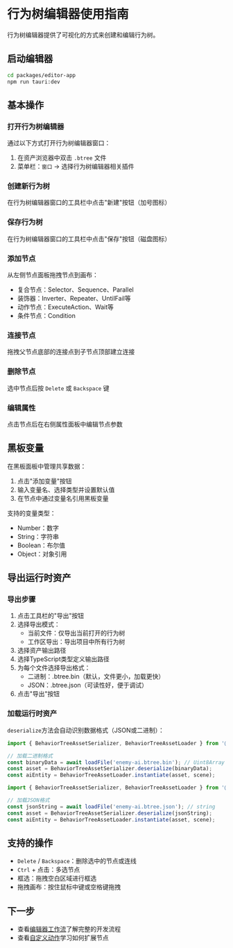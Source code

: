 # 行为树编辑器使用指南

行为树编辑器提供了可视化的方式来创建和编辑行为树。

## 启动编辑器

```bash
cd packages/editor-app
npm run tauri:dev
```

## 基本操作

### 打开行为树编辑器

通过以下方式打开行为树编辑器窗口：

1. 在资产浏览器中双击 `.btree` 文件
2. 菜单栏：`窗口` → 选择行为树编辑器相关插件

### 创建新行为树

在行为树编辑器窗口的工具栏中点击"新建"按钮（加号图标）

### 保存行为树

在行为树编辑器窗口的工具栏中点击"保存"按钮（磁盘图标）

### 添加节点

从左侧节点面板拖拽节点到画布：
- 复合节点：Selector、Sequence、Parallel
- 装饰器：Inverter、Repeater、UntilFail等
- 动作节点：ExecuteAction、Wait等
- 条件节点：Condition

### 连接节点

拖拽父节点底部的连接点到子节点顶部建立连接

### 删除节点

选中节点后按 `Delete` 或 `Backspace` 键

### 编辑属性

点击节点后在右侧属性面板中编辑节点参数

## 黑板变量

在黑板面板中管理共享数据：

1. 点击"添加变量"按钮
2. 输入变量名、选择类型并设置默认值
3. 在节点中通过变量名引用黑板变量

支持的变量类型：
- Number：数字
- String：字符串
- Boolean：布尔值
- Object：对象引用

## 导出运行时资产

### 导出步骤

1. 点击工具栏的"导出"按钮
2. 选择导出模式：
   - 当前文件：仅导出当前打开的行为树
   - 工作区导出：导出项目中所有行为树
3. 选择资产输出路径
4. 选择TypeScript类型定义输出路径
5. 为每个文件选择导出格式：
   - 二进制：.btree.bin（默认，文件更小，加载更快）
   - JSON：.btree.json（可读性好，便于调试）
6. 点击"导出"按钮

### 加载运行时资产

`deserialize`方法会自动识别数据格式（JSON或二进制）：

```typescript
import { BehaviorTreeAssetSerializer, BehaviorTreeAssetLoader } from '@esengine/behavior-tree';

// 加载二进制格式
const binaryData = await loadFile('enemy-ai.btree.bin'); // Uint8Array
const asset = BehaviorTreeAssetSerializer.deserialize(binaryData);
const aiEntity = BehaviorTreeAssetLoader.instantiate(asset, scene);
```

```typescript
import { BehaviorTreeAssetSerializer, BehaviorTreeAssetLoader } from '@esengine/behavior-tree';

// 加载JSON格式
const jsonString = await loadFile('enemy-ai.btree.json'); // string
const asset = BehaviorTreeAssetSerializer.deserialize(jsonString);
const aiEntity = BehaviorTreeAssetLoader.instantiate(asset, scene);
```

## 支持的操作

- `Delete` / `Backspace`：删除选中的节点或连线
- `Ctrl` + 点击：多选节点
- 框选：拖拽空白区域进行框选
- 拖拽画布：按住鼠标中键或空格键拖拽

## 下一步

- 查看[编辑器工作流](./editor-workflow.md)了解完整的开发流程
- 查看[自定义动作](./custom-actions.md)学习如何扩展节点
